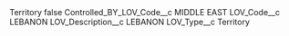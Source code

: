 <?xml version="1.0" encoding="UTF-8"?>
<CustomMetadata xmlns="http://soap.sforce.com/2006/04/metadata" xmlns:xsi="http://www.w3.org/2001/XMLSchema-instance" xmlns:xsd="http://www.w3.org/2001/XMLSchema">
    <label>Territory</label>
    <protected>false</protected>
    <values>
        <field>Controlled_BY_LOV_Code__c</field>
        <value xsi:type="xsd:string">MIDDLE EAST</value>
    </values>
    <values>
        <field>LOV_Code__c</field>
        <value xsi:type="xsd:string">LEBANON</value>
    </values>
    <values>
        <field>LOV_Description__c</field>
        <value xsi:type="xsd:string">LEBANON</value>
    </values>
    <values>
        <field>LOV_Type__c</field>
        <value xsi:type="xsd:string">Territory</value>
    </values>
</CustomMetadata>
